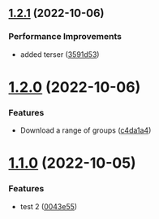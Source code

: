 ## [1.2.1](https://github.com/DuCanhGH/nettruyen-downloader/compare/v1.2.0...v1.2.1) (2022-10-06)


### Performance Improvements

* added terser ([3591d53](https://github.com/DuCanhGH/nettruyen-downloader/commit/3591d53b05df40dbb6f3a61dbc8a045fc35a204a))

# [1.2.0](https://github.com/DuCanhGH/nettruyen-downloader/compare/v1.1.0...v1.2.0) (2022-10-06)


### Features

* Download a range of groups ([c4da1a4](https://github.com/DuCanhGH/nettruyen-downloader/commit/c4da1a4807e235a8e94a3ffe5151efd8fbeae008))

# [1.1.0](https://github.com/DuCanhGH/nettruyen-downloader/compare/v1.0.0...v1.1.0) (2022-10-05)


### Features

* test 2 ([0043e55](https://github.com/DuCanhGH/nettruyen-downloader/commit/0043e5533fc14b724aaaba6cbecfe5881edced82))
